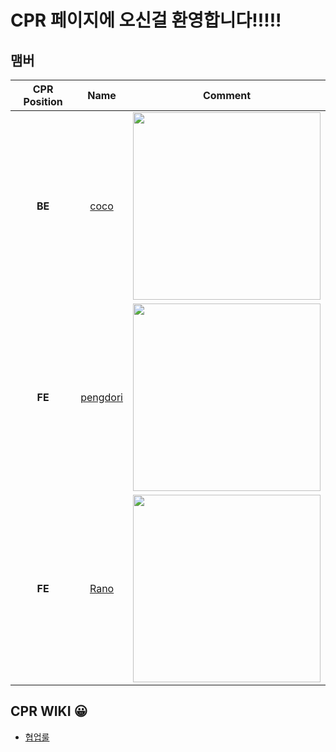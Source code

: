 # **CPR** 페이지에 오신걸 환영합니다!!!!! 

## 맴버

| CPR Position | Name | Comment |
| :-: | :--: | :-----: |
| **BE** | [coco](https://github.com/ChoiGiSung) | <img src="https://user-images.githubusercontent.com/33610315/116847173-f7bb9d00-ac24-11eb-91d2-3f8e4b25c078.png" width="300"/> |
| **FE** | [pengdori](https://github.com/dudn1933) | <img src="https://user-images.githubusercontent.com/33610315/116848255-23d81d80-ac27-11eb-99bc-932706e8a9a5.png" width="300" /> |
| **FE** | [Rano](https://github.com/17-sss) | <img src="https://user-images.githubusercontent.com/33610315/116847942-8b419d80-ac26-11eb-9f13-69db2517fff5.png" width="300"/> |

## CPR WIKI 😀
- [협업룰](https://github.com/ChoiGiSung/baseball/wiki/코란도-협업룰) 
